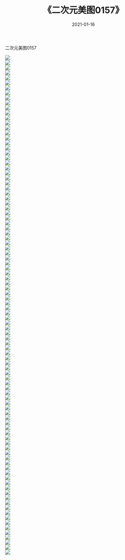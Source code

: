 ﻿---
layout: post
title:  《二次元美图0157》
date:   2021-01-16
img: http://imgx.orgx.ga/二次元/2021/二次元美图0157/000.jpg
categories: [美女, 清纯, 唯美]
---

二次元美图0157

 ![](http://imgx.orgx.ga/二次元/2021/二次元美图0157/001.jpg) <br>![](http://imgx.orgx.ga/二次元/2021/二次元美图0157/002.jpg) <br>![](http://imgx.orgx.ga/二次元/2021/二次元美图0157/003.jpg) <br>![](http://imgx.orgx.ga/二次元/2021/二次元美图0157/004.jpg) <br>![](http://imgx.orgx.ga/二次元/2021/二次元美图0157/005.jpg) <br>![](http://imgx.orgx.ga/二次元/2021/二次元美图0157/006.jpg) <br>![](http://imgx.orgx.ga/二次元/2021/二次元美图0157/007.jpg) <br>![](http://imgx.orgx.ga/二次元/2021/二次元美图0157/008.jpg) <br>![](http://imgx.orgx.ga/二次元/2021/二次元美图0157/009.jpg) <br>![](http://imgx.orgx.ga/二次元/2021/二次元美图0157/010.jpg) <br>![](http://imgx.orgx.ga/二次元/2021/二次元美图0157/011.jpg) <br>![](http://imgx.orgx.ga/二次元/2021/二次元美图0157/012.jpg) <br>![](http://imgx.orgx.ga/二次元/2021/二次元美图0157/013.jpg) <br>![](http://imgx.orgx.ga/二次元/2021/二次元美图0157/014.jpg) <br>![](http://imgx.orgx.ga/二次元/2021/二次元美图0157/015.jpg) <br>![](http://imgx.orgx.ga/二次元/2021/二次元美图0157/016.jpg) <br>![](http://imgx.orgx.ga/二次元/2021/二次元美图0157/017.jpg) <br>![](http://imgx.orgx.ga/二次元/2021/二次元美图0157/018.jpg) <br>![](http://imgx.orgx.ga/二次元/2021/二次元美图0157/019.jpg) <br>![](http://imgx.orgx.ga/二次元/2021/二次元美图0157/020.jpg) <br>![](http://imgx.orgx.ga/二次元/2021/二次元美图0157/021.jpg) <br>![](http://imgx.orgx.ga/二次元/2021/二次元美图0157/022.jpg) <br>![](http://imgx.orgx.ga/二次元/2021/二次元美图0157/023.jpg) <br>![](http://imgx.orgx.ga/二次元/2021/二次元美图0157/024.jpg) <br>![](http://imgx.orgx.ga/二次元/2021/二次元美图0157/025.jpg) <br>![](http://imgx.orgx.ga/二次元/2021/二次元美图0157/026.jpg) <br>![](http://imgx.orgx.ga/二次元/2021/二次元美图0157/027.jpg) <br>![](http://imgx.orgx.ga/二次元/2021/二次元美图0157/028.jpg) <br>![](http://imgx.orgx.ga/二次元/2021/二次元美图0157/029.jpg) <br>![](http://imgx.orgx.ga/二次元/2021/二次元美图0157/030.jpg) <br>![](http://imgx.orgx.ga/二次元/2021/二次元美图0157/031.jpg) <br>![](http://imgx.orgx.ga/二次元/2021/二次元美图0157/032.jpg) <br>![](http://imgx.orgx.ga/二次元/2021/二次元美图0157/033.jpg) <br>![](http://imgx.orgx.ga/二次元/2021/二次元美图0157/034.jpg) <br>![](http://imgx.orgx.ga/二次元/2021/二次元美图0157/035.jpg) <br>![](http://imgx.orgx.ga/二次元/2021/二次元美图0157/036.jpg) <br>![](http://imgx.orgx.ga/二次元/2021/二次元美图0157/037.jpg) <br>![](http://imgx.orgx.ga/二次元/2021/二次元美图0157/038.jpg) <br>![](http://imgx.orgx.ga/二次元/2021/二次元美图0157/039.jpg) <br>![](http://imgx.orgx.ga/二次元/2021/二次元美图0157/040.jpg) <br>![](http://imgx.orgx.ga/二次元/2021/二次元美图0157/041.jpg) <br>![](http://imgx.orgx.ga/二次元/2021/二次元美图0157/042.jpg) <br>![](http://imgx.orgx.ga/二次元/2021/二次元美图0157/043.jpg) <br>![](http://imgx.orgx.ga/二次元/2021/二次元美图0157/044.jpg) <br>![](http://imgx.orgx.ga/二次元/2021/二次元美图0157/045.jpg) <br>![](http://imgx.orgx.ga/二次元/2021/二次元美图0157/046.jpg) <br>![](http://imgx.orgx.ga/二次元/2021/二次元美图0157/047.jpg) <br>![](http://imgx.orgx.ga/二次元/2021/二次元美图0157/048.jpg) <br>![](http://imgx.orgx.ga/二次元/2021/二次元美图0157/049.jpg) <br>![](http://imgx.orgx.ga/二次元/2021/二次元美图0157/050.jpg) <br>![](http://imgx.orgx.ga/二次元/2021/二次元美图0157/051.jpg) <br>![](http://imgx.orgx.ga/二次元/2021/二次元美图0157/052.jpg) <br>![](http://imgx.orgx.ga/二次元/2021/二次元美图0157/053.jpg) <br>![](http://imgx.orgx.ga/二次元/2021/二次元美图0157/054.jpg) <br>![](http://imgx.orgx.ga/二次元/2021/二次元美图0157/055.jpg) <br>![](http://imgx.orgx.ga/二次元/2021/二次元美图0157/056.jpg) <br>![](http://imgx.orgx.ga/二次元/2021/二次元美图0157/057.jpg) <br>![](http://imgx.orgx.ga/二次元/2021/二次元美图0157/058.jpg) <br>![](http://imgx.orgx.ga/二次元/2021/二次元美图0157/059.jpg) <br>![](http://imgx.orgx.ga/二次元/2021/二次元美图0157/060.jpg) <br>![](http://imgx.orgx.ga/二次元/2021/二次元美图0157/061.jpg) <br>![](http://imgx.orgx.ga/二次元/2021/二次元美图0157/062.jpg) <br>![](http://imgx.orgx.ga/二次元/2021/二次元美图0157/063.jpg) <br>![](http://imgx.orgx.ga/二次元/2021/二次元美图0157/064.jpg) <br>![](http://imgx.orgx.ga/二次元/2021/二次元美图0157/065.jpg) <br>![](http://imgx.orgx.ga/二次元/2021/二次元美图0157/066.jpg) <br>![](http://imgx.orgx.ga/二次元/2021/二次元美图0157/067.jpg) <br>![](http://imgx.orgx.ga/二次元/2021/二次元美图0157/068.jpg) <br>![](http://imgx.orgx.ga/二次元/2021/二次元美图0157/069.jpg) <br>![](http://imgx.orgx.ga/二次元/2021/二次元美图0157/070.jpg) <br>![](http://imgx.orgx.ga/二次元/2021/二次元美图0157/071.jpg) <br>![](http://imgx.orgx.ga/二次元/2021/二次元美图0157/072.jpg) <br>![](http://imgx.orgx.ga/二次元/2021/二次元美图0157/073.jpg) <br>![](http://imgx.orgx.ga/二次元/2021/二次元美图0157/074.jpg) <br>![](http://imgx.orgx.ga/二次元/2021/二次元美图0157/075.jpg) <br>![](http://imgx.orgx.ga/二次元/2021/二次元美图0157/076.jpg) <br>![](http://imgx.orgx.ga/二次元/2021/二次元美图0157/077.jpg) <br>![](http://imgx.orgx.ga/二次元/2021/二次元美图0157/078.jpg) <br>![](http://imgx.orgx.ga/二次元/2021/二次元美图0157/079.jpg) <br>![](http://imgx.orgx.ga/二次元/2021/二次元美图0157/080.jpg) <br>![](http://imgx.orgx.ga/二次元/2021/二次元美图0157/081.jpg) <br>![](http://imgx.orgx.ga/二次元/2021/二次元美图0157/082.jpg) <br>![](http://imgx.orgx.ga/二次元/2021/二次元美图0157/083.jpg) <br>![](http://imgx.orgx.ga/二次元/2021/二次元美图0157/084.jpg) <br>![](http://imgx.orgx.ga/二次元/2021/二次元美图0157/085.jpg) <br>![](http://imgx.orgx.ga/二次元/2021/二次元美图0157/086.jpg) <br>![](http://imgx.orgx.ga/二次元/2021/二次元美图0157/087.jpg) <br>![](http://imgx.orgx.ga/二次元/2021/二次元美图0157/088.jpg) <br>![](http://imgx.orgx.ga/二次元/2021/二次元美图0157/089.jpg) <br>![](http://imgx.orgx.ga/二次元/2021/二次元美图0157/090.jpg) <br>![](http://imgx.orgx.ga/二次元/2021/二次元美图0157/091.jpg) <br>![](http://imgx.orgx.ga/二次元/2021/二次元美图0157/092.jpg) <br>![](http://imgx.orgx.ga/二次元/2021/二次元美图0157/093.jpg) <br>![](http://imgx.orgx.ga/二次元/2021/二次元美图0157/094.jpg) <br>![](http://imgx.orgx.ga/二次元/2021/二次元美图0157/095.jpg) <br>![](http://imgx.orgx.ga/二次元/2021/二次元美图0157/096.jpg) <br>![](http://imgx.orgx.ga/二次元/2021/二次元美图0157/097.jpg) <br>![](http://imgx.orgx.ga/二次元/2021/二次元美图0157/098.jpg) <br>![](http://imgx.orgx.ga/二次元/2021/二次元美图0157/099.jpg) <br>![](http://imgx.orgx.ga/二次元/2021/二次元美图0157/100.jpg) <br>